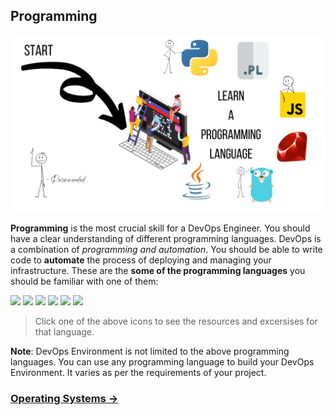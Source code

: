 ## Programming

![](../assets/images/programming.png)

**Programming** is the most crucial skill for a DevOps Engineer. You should have a clear understanding of different programming languages. DevOps is a combination of *programming and automation*. You should be able to write code to **automate** the process of deploying and managing your infrastructure. These are the **some of the programming languages** you should be familiar with one of them:

[<img src="https://cdn.jsdelivr.net/gh/devicons/devicon/icons/python/python-original.svg" width="80" />](/programming/python) [<img src="https://cdn.jsdelivr.net/gh/devicons/devicon/icons/java/java-original.svg" width="80" />](/programming/java) [<img src="https://cdn.jsdelivr.net/gh/devicons/devicon/icons/javascript/javascript-original.svg" width="80" />](/programming/javascript) [<img src="https://cdn.jsdelivr.net/gh/devicons/devicon/icons/go/go-original.svg" width="80" />](/programming/go) [<img src="https://cdn.jsdelivr.net/gh/devicons/devicon/icons/ruby/ruby-original.svg" width="80" />](/programming/ruby) [<img src="https://cdn.jsdelivr.net/gh/devicons/devicon/icons/perl/perl-original.svg" width="80" />](/programming/perl)
 
>Click one of the above icons to see the resources and excersises for that language.


**Note**:
    DevOps Environment is not limited to the above programming languages. You can use any programming language to build your DevOps Environment. It varies as per the requirements of your project. 


### [Operating Systems &#8594;]()